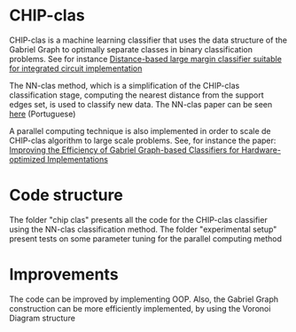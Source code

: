 # CHIP-clas

CHIP-clas is a machine learning classifier that uses the data structure of the Gabriel Graph to optimally separate classes
in binary classification problems. See for instance [Distance-based large margin classifier suitable for integrated circuit implementation](https://digital-library.theiet.org/content/journals/10.1049/el.2015.1644)

The NN-clas method, which is a simplification of the CHIP-clas classification stage, computing the nearest distance from 
the support edges set, is used to classify new data.
The NN-clas paper can be seen [here](http://cbic2017.org/papers/cbic-paper-33.pdf) (Portuguese)

A parallel computing technique is also implemented in order to scale de CHIP-clas algorithm to large scale problems.
See, for instance the paper: [Improving the Efficiency of Gabriel Graph-based Classifiers for Hardware-optimized Implementations](https://ieeexplore.ieee.org/abstract/document/8730227)

# Code structure

The folder "chip clas" presents all the code for the CHIP-clas classifier using the NN-clas classification method. The folder "experimental setup" present tests on some parameter tuning for the parallel computing method

# Improvements

The code can be improved by implementing OOP.  Also, the Gabriel Graph construction can be more efficiently implemented, by using the Voronoi Diagram structure
